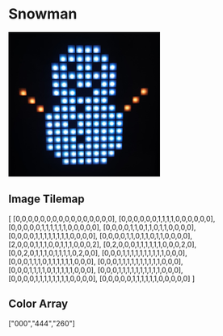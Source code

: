 # Snowman

![](./images/snowman.jpg)

## Image Tilemap

[
        [0,0,0,0,0,0,0,0,0,0,0,0,0,0,0,0],
        [0,0,0,0,0,0,1,1,1,1,0,0,0,0,0,0],
        [0,0,0,0,0,1,1,1,1,1,1,0,0,0,0,0],
        [0,0,0,0,1,1,0,1,1,0,1,1,0,0,0,0],
        [0,0,0,0,1,1,1,1,1,1,1,1,0,0,0,0],
        [0,0,0,0,1,1,0,1,1,0,1,1,0,0,0,0],
        [2,0,0,0,1,1,1,0,0,1,1,1,0,0,0,2],
        [0,2,0,0,0,1,1,1,1,1,1,0,0,0,2,0],
        [0,0,2,0,1,1,1,0,1,1,1,1,0,2,0,0],
        [0,0,0,1,1,1,1,1,1,1,1,1,1,0,0,0],
        [0,0,0,1,1,1,0,1,1,1,1,1,1,0,0,0],
        [0,0,0,1,1,1,1,1,1,1,1,1,1,0,0,0],
        [0,0,0,1,1,1,1,0,1,1,1,1,1,0,0,0],
        [0,0,0,1,1,1,1,1,1,1,1,1,1,0,0,0],
        [0,0,0,0,1,1,1,1,1,1,1,1,0,0,0,0],
        [0,0,0,0,0,1,1,1,1,1,1,0,0,0,0,0]
    ]
    
## Color Array

["000","444","260"]
